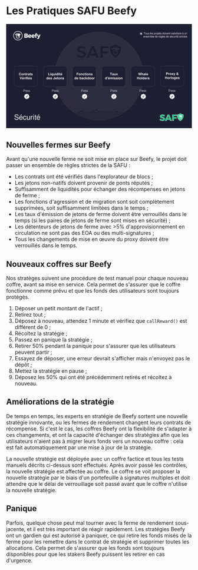 # Les Pratiques SAFU Beefy

![](../.gitbook/assets/safu_fr.png)

## Nouvelles fermes sur Beefy

Avant qu'une nouvelle ferme ne soit mise en place sur Beefy, le projet doit passer un ensemble de règles strictes de la SAFU :

* Les contrats ont été vérifiés dans l'explorateur de blocs ;
* Les jetons non-natifs doivent provenir de ponts réputés ;
* Suffisamment de liquidités pour échanger des récompenses en jetons de ferme ;
* Les fonctions d'agression et de migration sont soit complètement supprimées, soit suffisamment limitées dans le temps ;
* Les taux d'émission de jetons de ferme doivent être verrouillés dans le temps (si les paires de jetons de ferme sont mises en sécurité) ;
* Les détenteurs de jetons de ferme avec >5% d'approvisionnement en circulation ne sont pas des EOA ou des multi-signatures ;
* Tous les changements de mise en œuvre du proxy doivent être verrouillés dans le temps.

## Nouveaux coffres sur Beefy

Nos stratèges suivent une procédure de test manuel pour chaque nouveau coffre, avant sa mise en service. Cela permet de s'assurer que le coffre fonctionne comme prévu et que les fonds des utilisateurs sont toujours protégés.
1. Déposer un petit montant de l'actif ;&#x20;
2. Retirez tout ;&#x20;
3. Déposez à nouveau, attendez 1 minute et vérifiez que `callReward()` est différent de 0 ;&#x20;
4. Récoltez la stratégie ;&#x20;
5. Passez en panique la stratégie ;&#x20;
6. Retirer 50% pendant la panique pour s'assurer que les utilisateurs peuvent partir ;&#x20;
7. Essayez de déposer, une erreur devrait s'afficher mais n'envoyez pas le dépôt ;&#x20;
8. Mettez la stratégie en pause ;&#x20;
9. Déposez les 50% qui ont été précédemment retirés et récoltez à nouveau.

## Améliorations de la stratégie

De temps en temps, les experts en stratégie de Beefy sortent une nouvelle stratégie innovante, ou les fermes de rendement changent leurs contrats de récompense. Si c'est le cas, les coffres Beefy ont la flexibilité de s'adapter à ces changements, et ont la capacité d'échanger des stratégies afin que les utilisateurs n'aient pas à migrer leurs fonds vers un nouveau coffre : cela est fait automatiquement par une mise à jour de la stratégie.

La nouvelle stratégie est déployée avec un coffre factice et tous les tests manuels décrits ci-dessus sont effectués. Après avoir passé les contrôles, la nouvelle stratégie est affectée au coffre. Le coffre se voit proposer la nouvelle stratégie par le biais d'un portefeuille à signatures multiples et doit attendre que le délai de verrouillage soit passé avant que le coffre n'utilise la nouvelle stratégie.

## Panique

Parfois, quelque chose peut mal tourner avec la ferme de rendement sous-jacente, et il est très important de réagir rapidement. Les stratégies Beefy ont un gardien qui est autorisé à paniquer, ce qui retire les fonds misés de la ferme pour les remettre dans le contrat de stratégie et supprimer toutes les allocations. Cela permet de s'assurer que les fonds sont toujours disponibles pour que les stakers Beefy puissent les retirer en cas d'urgence.
